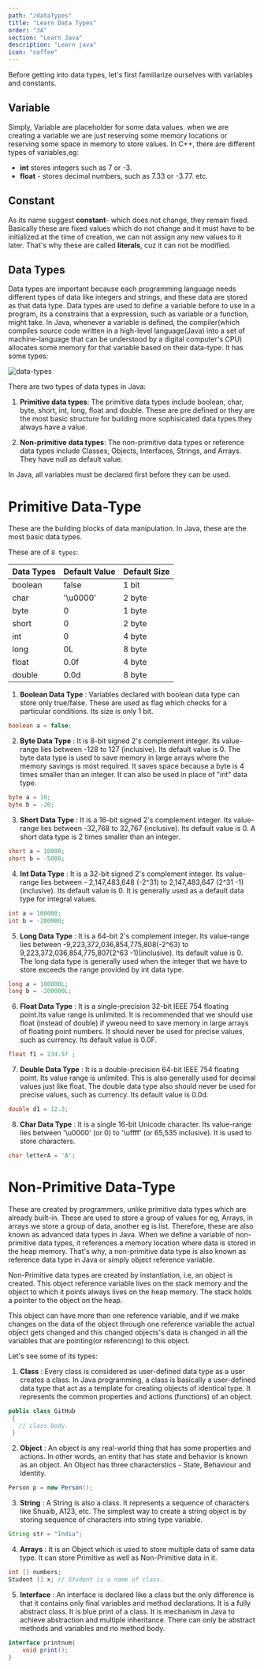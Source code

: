```yaml
---
path: "/dataTypes"
title: "Learn Data Types"
order: "3A"
section: "Learn Java"
description: "Learn java"
icon: "coffee"
---
```


Before getting into data types, let's first familiarize ourselves with variables and constants.

## Variable

Simply, Variable are placeholder for some data values. when we are creating a variable we are just
reserving some memory
locations or reserving some space in memory to store values. In C++, there are different types of variables,eg:

- **int** stores integers such as 7 or -3.
- **float** - stores decimal numbers, such as 7.33 or -3.77.
  etc.

## Constant

As its name suggest **constant**- which does not change, they remain fixed. Basically these are fixed values which
do not change and it must have to be initialized at the time of creation, we can not assign any new values to
it later. That's why these are called **literals**, cuz it can not be modified.

## Data Types

Data types are important because each programming language needs different types of data like integers and
strings, and these data are stored as that data type. Data types are used to define a variable before to use in a
program, its a constrains that a expression, such as variable or a function, might take.
In Java, whenever a variable is defined, the compiler(which compiles source code written in a high-level language(Java)
into a set of machine-language that can be understood by a digital computer's CPU) allocates some memory for that
variable based on their data-type. It has some types:

![data-types](./images/dataTypes.png)

There are two types of data types in Java:

1. **Primitive data types**: The primitive data types include boolean, char, byte, short, int, long, float and double. These are pre defined or they are the most basic structure for building more sophisicated data types.they always have a value.

2. **Non-primitive data types**: The non-primitive data types or reference data types include Classes, Objects, Interfaces, Strings, and Arrays. They have null as default value.

In Java, all variables must be declared first before they can be used.

# Primitive Data-Type 

These are the building blocks of data manipulation. In Java, these are the most basic data types. 

These are of `8 types`:

|Data Types   |Default Value    |Default Size   |
|-------------|-----------------|---------------|
|boolean      |false            |1 bit          |
|char         |'\u0000'         |2 byte         |
|byte         |0                |1 byte         |
|short        |0                |2 byte         |
|int          |0                |4 byte         |
|long         |0L               |8 byte         |
|float        |0.0f             |4 byte         |
|double       |0.0d             |8 byte         |

1. **Boolean Data Type** : Variables declared with boolean data type can store only true/false. These are used as flag which checks for a particular conditions. Its size is only 1 bit.
```java
boolean a = false;
```
2. **Byte Data Type** : It is 8-bit signed 2's complement integer. Its value-range lies between -128 to 127 (inclusive). Its default value is 0. The byte data type is used to save memory in large arrays where the memory savings is most required. It saves space because a byte is 4 times smaller than an integer. It can also be used in place of "int" data type.
```java
byte a = 10;
byte b = -20;
``` 
3. **Short Data Type** : It is a 16-bit signed 2's complement integer. Its value-range lies between -32,768 to 32,767 (inclusive). Its default value is 0. A short data type is 2 times smaller than an integer.
```java
short a = 10000;
short b = -5000;  
```
4. **Int Data Type** : It is a 32-bit signed 2's complement integer. Its value-range lies between - 2,147,483,648 (-2^31) to 2,147,483,647 (2^31 -1) (inclusive). Its default value is 0. It is generally used as a default data type for integral values.
```java
int a = 100000; 
int b = -200000;
```
5. **Long Data Type** : It is a 64-bit 2's complement integer. Its value-range lies between -9,223,372,036,854,775,808(-2^63) to 9,223,372,036,854,775,807(2^63 -1)(inclusive). Its default value is 0. The long data type is generally used when the integer that we have to store exceeds the range provided by int data type.
```java
long a = 100000L;
long b = -200000L; 
```
6. **Float Data Type** : It is a single-precision 32-bit IEEE 754 floating point.Its value range is unlimited. It is recommended that we should use float (instead of double) if yweou need to save memory in large arrays of floating point numbers. It should never be used for precise values, such as currency. Its default value is 0.0F.
```java
float f1 = 234.5f ;
```
7. **Double Data Type** : It is a double-precision 64-bit IEEE 754 floating point. Its value range is unlimited. This is also generally used for decimal values just like float. The double data type also should never be used for precise values, such as currency. Its default value is 0.0d.
```java
double d1 = 12.3;
```
8. **Char Data Type** : It is a single 16-bit Unicode character. Its value-range lies between '\u0000' (or 0) to '\uffff' (or 65,535 inclusive). It is used to store characters.
```java
char letterA = 'A';
``` 

# Non-Primitive Data-Type

These are created by programmers, unlike primitive data types which are already built-in. These are used to store a group of values for eg, Arrays, in arrays we store a group of data, another eg is list. Therefore, these are also known as advanced data types in Java. When we define a variable of non-primitive data types, it references a memory location where data is stored in the heap memory. That's why, a non-primitive data type is also known as reference data type in Java or simply object reference variable.

Non-Primitive data types are created by instantiation, i.e, an object is created. This object reference variable lives on the stack memory and the object to which it points always lives on the heap memory. The stack holds a pointer to the object on the heap.

This object can have more than one reference variable, and if we make changes on the data of the object through one reference variable the actual object gets changed and this changed objects's data is changed in all the variables that are pointing(or referencing) to this object.

Let's see some of its types:

1. **Class** : Every class is considered as user-defined data type as a user creates a class. In Java programming, a class is basically a user-defined data type that act as a template for creating objects of identical type. It represents the common properties and actions (functions) of an object.
```java
public class GitHub
 { 
   // class body.
 }
 ```
2. **Object** : An object is any real-world thing that has some properties and actions. In other words, an entity that has state and behavior is known as an object. An Object has three characterstics - State, Behaviour and Identity.
```java
Person p = new Person();
```
3. **String** : A String is also a class. It represents a sequence of characters like Shuaib, A123, etc. The simplest way to create a string object is by storing sequence of characters into string type variable.
```java
String str = "India";
```
4. **Arrays** : It is an Object which is used to store multiple data of same data type. It can store Primitive as well as Non-Primitive data in it. 
```java
int [] numbers;
Student [] x; // Student is a name of class.
```
5. **Interface** : An interface is declared like a class but the only difference is that it contains only final variables and method declarations. It is a fully abstract class. It is blue print of a class. It is mechanism in Java to achieve abstraction and multiple inheritance. There can only be abstract methods and variables and no method body.
```java
interface printnum{
    void print();
}
```

